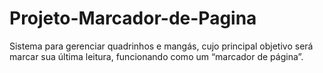 # Projeto-Marcador-de-Pagina
Sistema para gerenciar quadrinhos e mangás, cujo principal objetivo será marcar  sua última leitura, funcionando como um “marcador de página”.
